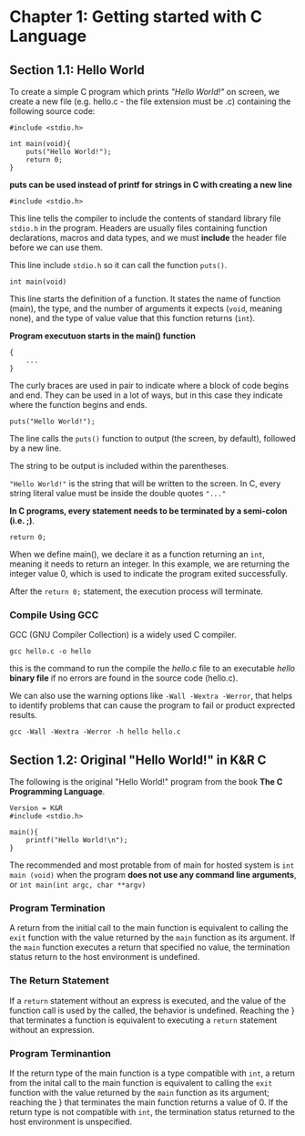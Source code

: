 # Chapter 1: Getting started with C Language

## Section 1.1: Hello World

To create a simple C program which prints *"Hello World!"* on screen, we create a new file (e.g. hello.c - the file extension must be .c) containing the following source code:

```
#include <stdio.h>

int main(void){
    puts("Hello World!");
    return 0;
}
```

**puts can be used instead of printf for strings in C with creating a new line**

```
#include <stdio.h>
```

This line tells the compiler to include the contents of standard library file `stdio.h` in the program. Headers are usually files containing function declarations, macros and data types, and we must **include** the header file before we can use them. 

This line include `stdio.h` so it can call the function `puts()`.

```
int main(void)
```

This line starts the definition of a function. It states the name of function (main), the type, and the number of arguments it expects (`void`, meaning none), and the type of value value that this function returns (`int`). 

**Program executuon starts in the main() function**

```
{
    ...
}
```

The curly braces are used in pair to indicate where a block of code begins and end. They can be used in a lot of ways, but in this case they indicate where the function begins and ends.

```
puts("Hello World!");
```

The line calls the `puts()` function to output (the screen, by default), followed by a new line.

The string to be output is included within the parentheses. 

`"Hello World!"` is the string that will be written to the screen. In C, every string literal value must be inside the double quotes `"..."`

**In C programs, every statement needs to be terminated by a semi-colon (i.e. ;)**.

```
return 0;
```

When we define main(), we declare it as a function returning an `int`, meaning it needs to return an integer. In this example, we are returning the integer value 0, which is used to indicate the program exited successfully.

After the `return 0;` statement, the execution process will terminate.

### Compile Using GCC

GCC (GNU Compiler Collection) is a widely used C compiler. 

```
gcc hello.c -o hello
```
this is the command to run the compile the *hello.c* file to an executable *hello* **binary file** if no errors are found in the source code (hello.c). 

We can also use the warning options like `-Wall -Wextra -Werror`, that helps to identify problems that can cause the program to fail or product exprected results. 

```
gcc -Wall -Wextra -Werror -h hello hello.c
```

## Section 1.2: Original "Hello World!" in K&R C

The following is the original "Hello World!" program from the book **The C Programming Language**. 

```
Version = K&R
#include <stdio.h>

main(){
    printf("Hello World!\n");
}
```

The recommended and most protable from of main for hosted system is `int main (void)` when the program **does not use any command line arguments**, or `int main(int argc, char **argv)` 
### Program Termination

A return from the initial call to the main function is equivalent to calling the `exit` function with the value returned by the `main` function as its argument. If the `main` function executes a return that specified no value, the termination status return to the host environment is undefined. 

### The Return Statement

If a `return` statement without an express is executed, and the value of the function call is used by the called, the behavior is undefined. Reaching the } that terminates a function is equivalent to executing a `return` statement without an expression. 

### Program Terminantion

If the return type of the main function is a type compatible with `int`, a return from the inital call to the main function is equivalent to calling the `exit` function with the value returned by the `main` function as its argument; reaching the } that terminates the main function returns a value of 0. If the return type is not compatible with `int`, the termination status returned to the host environment is unspecified. 